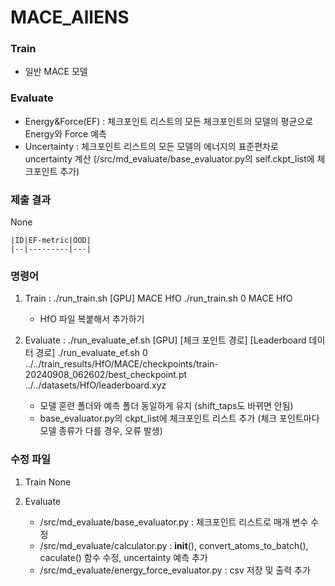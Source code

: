 # MACE_AllENS

### Train
- 일반 MACE 모델

### Evaluate
- Energy&Force(EF) : 체크포인트 리스트의 모든 체크포인트의 모델의 평균으로 Energy와 Force 예측
- Uncertainty : 체크포인트 리스트의 모든 모델의 에너지의 표준편차로 uncertainty 계산
(/src/md_evaluate/base_evaluator.py의 self.ckpt_list에 체크포인트 추가)

### 제출 결과
None

    |ID|EF-metric|OOD|
    |--|---------|---|


### 명령어
1. Train : ./run_train.sh [GPU] MACE HfO
    ./run_train.sh 0 MACE HfO
   - HfO 파일 복붙해서 추가하기

2. Evaluate : ./run_evaluate_ef.sh [GPU] [체크 포인트 경로] [Leaderboard 데이터 경로]
    ./run_evaluate_ef.sh 0 ../../train_results/HfO/MACE/checkpoints/train-20240908_062602/best_checkpoint.pt ../../datasets/HfO/leaderboard.xyz
   - 모델 훈련 폴더와 예측 폴더 동일하게 유지 (shift_taps도 바뀌면 안됨)
   - base_evaluator.py의 ckpt_list에 체크포인트 리스트 추가
     (체크 포인트마다 모델 종류가 다를 경우, 오류 발생)

### 수정 파일
1. Train
None

2. Evaluate
    - /src/md_evaluate/base_evaluator.py : 체크포인트 리스트로 매개 변수 수정
    - /src/md_evaluate/calculator.py : __init__(), convert_atoms_to_batch(), caculate() 함수 수정, uncertainty 예측 추가
    - /src/md_evaluate/energy_force_evaluator.py : csv 저장 및 출력 추가
